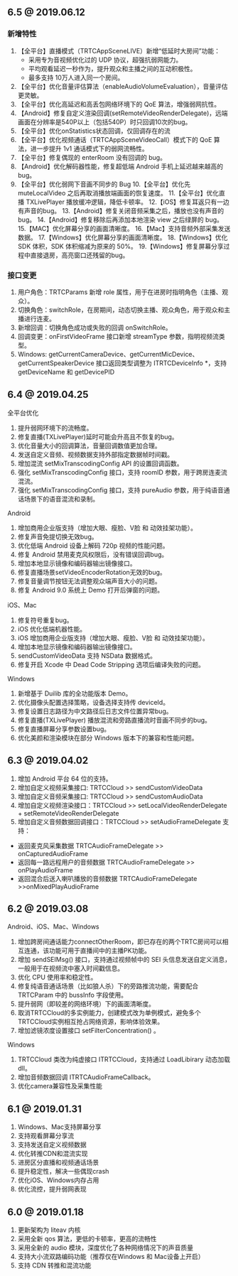 
## 6.5 @ 2019.06.12

### 新增特性
1. 【全平台】直播模式（TRTCAppSceneLIVE）新增“低延时大房间”功能：
   - 采用专为音视频优化过的 UDP 协议，超强抗弱网能力。
   - 平均观看延迟一秒作为，提升观众和主播之间的互动积极性。
   - 最多支持 10万人进入同一个房间。
2. 【全平台】优化音量评估算法（enableAudioVolumeEvaluation），音量评估更灵敏。
3. 【全平台】优化高延迟和高丢包网络环境下的 QoE 算法，增强弱网抗性。
4. 【Android】修复自定义渲染回调(setRemoteVideoRenderDelegate)，远端画面在分辨率是540P以上（包括540P）时只回调10次的bug。
5. 【全平台】优化onStatistics状态回调，仅回调存在的流
6. 【全平台】优化视频通话（TRTCAppSceneVideoCall）模式下的 QoE 算法，进一步提升 1v1 通话模式下的弱网流畅性。
7. 【全平台】修复偶现的 enterRoom 没有回调的 bug。
8. 【Android】优化解码器性能，修复超低端 Android 手机上延迟越来越高的bug。
9. 【全平台】优化弱网下音画不同步的 Bug
10.【全平台】优化先 muteLocalVideo 之后再取消播放端画面的恢复速度。
11.【全平台】优化直播 TXLivePlayer 播放缓冲逻辑，降低卡顿率。
12.【iOS】修复耳返只有一边有声音的bug。
13.【Android】修复关闭音频采集之后，播放也没有声音的 bug。
14.【Android】修复移除后再添加本地渲染 view 之后绿屏的 bug。
15.【MAC】优化屏幕分享的画面清晰度。
16.【Mac】支持音频外部采集发送数据。
17.【Windows】优化屏幕分享的画面清晰度。
18.【Windows】优化 SDK 体积，SDK 体积缩减为原来的 50%。
19.【Windows】修复屏幕分享过程中直接退房，高亮窗口还残留的bug。
### 接口变更
1. 用户角色：TRTCParams 新增 role 属性，用于在进房时指明角色（主播、观众）。
2. 切换角色：switchRole，在房期间，动态切换主播、观众角色，用于观众和主播进行连麦。
3. 新增回调：切换角色成功或失败的回调 onSwitchRole。
4. 回调变更：onFirstVideoFrame 接口新增 streamType 参数，指明视频流类型。
5. Windows: getCurrentCameraDevice、getCurrentMicDevice、getCurrentSpeakerDevice 接口返回类型调整为 ITRTCDeviceInfo \*，支持 getDeviceName 和 getDevicePID

## 6.4 @ 2019.04.25

全平台优化
1. 提升弱网环境下的流畅度。
3. 修复直播(TXLivePlayer)延时可能会升高且不恢复的bug。
4. 优化音量大小的回调算法，音量回调数值更加合理。
5. 发送自定义音频、视频数据支持外部指定数据帧时间戳。
6. 增加混流  setMixTranscodingConfig API 的设置回调函数。
7. 强化 setMixTranscodingConfig 接口，支持 roomID 参数，用于跨房连麦流混流。
8. 强化 setMixTranscodingConfig 接口，支持 pureAudio 参数，用于纯语音通话场景下的语音混流和录制。

Android
1. 增加商用企业版支持（增加大眼、瘦脸、V脸 和 动效挂架功能）。
1. 修复声音免提切换无效bug。
2. 优化低端 Android 设备上解码 720p 视频的性能问题。
3. 修复 Android 禁用麦克风权限后，没有错误回调bug。
5. 增加本地显示镜像和编码器输出镜像接口。
6. 修复直播场景setVideoEncoderRotation无效的bug。
7. 修复音量调节按钮无法调整观众端声音大小的问题。
8. 修复 Android 9.0 系统上 Demo 打开后弹窗的问题。

iOS、Mac
1. 修复符号重复bug。
2. iOS 优化低端机器性能。
3. iOS 增加商用企业版支持（增加大眼、瘦脸、V脸 和 动效挂架功能）。
4. 增加本地显示镜像和编码器输出镜像接口。
5. sendCustomVideoData 支持 NSData 数据格式。
6. 修复开启 Xcode 中 Dead Code Stripping 选项后编译失败的问题。

Windows
1. 新增基于 Duilib 库的全功能版本 Demo。
2. 优化摄像头配置选择策略，设备选择支持传 deviceId。
3. 修复设置日志路径为中文路径后日志文件位置异常bug。
4. 修复直播(TXLivePlayer) 播放混流和旁路直播流时音画不同步的bug。
5. 修复直播屏幕分享参数设置bug。
6. 优化美颜和渲染模块在部分 Windows 版本下的兼容和性能问题。

## 6.3 @ 2019.04.02

1. 增加 Android 平台 64 位的支持。
2. 增加自定义视频采集接口: TRTCCloud >> sendCustomVideoData
3. 增加自定义音频采集接口: TRTCCloud >> sendCustomAudioData
4. 增加自定义视频渲染接口：TRTCCloud >> setLocalVideoRenderDelegate + setRemoteVideoRenderDelegate
5. 增加自定义音频数据回调接口：TRTCCloud >> setAudioFrameDelegate 支持：
- 返回麦克风采集数据 TRTCAudioFrameDelegate >> onCapturedAudioFrame
- 返回每一路远程用户的音频数据 TRTCAudioFrameDelegate >> onPlayAudioFrame
- 返回混合后送入喇叭播放的音频数据 TRTCAudioFrameDelegate >>onMixedPlayAudioFrame

## 6.2 @ 2019.03.08
Android、iOS、Mac、Windows
1. 增加跨房间通话能力connectOtherRoom，即已存在的两个TRTC房间可以相互连通，该功能可用于直播间中的主播PK功能。
2. 增加 sendSEIMsg() 接口，支持通过视频帧中的 SEI 头信息发送自定义消息，一般用于在视频流中塞入时间戳信息。
3. 优化 CPU 使用率和稳定性。
4. 修复纯语音通话场景（比如狼人杀）下的旁路推流功能，需要配合 TRTCParam 中的 bussInfo 字段使用。
5. 提升弱网（即较差的网络环境）下的画面清晰度。
6. 取消TRTCCloud的多实例能力，创建模式改为单例模式，避免多个TRTCCloud实例相互抢占网络资源，影响体验效果。
7. 增加滤镜浓度设置接口 setFilterConcentration() 。

Windows
1. TRTCCloud 类改为纯虚接口 ITRTCCloud，支持通过 LoadLibirary 动态加载dll。
2. 增加音频数据回调 ITRTCAudioFrameCallback。
3. 优化camera兼容性及采集性能

## 6.1 @ 2019.01.31
1. Windows、Mac支持屏幕分享
2. 支持观看屏幕分享流
3. 支持发送自定义视频数据
4. 优化转推CDN和混流实现
5. 进房区分直播和视频通话场景
6. 提升稳定性，解决一些偶现crash
7. 优化iOS、Windows内存占用
8. 优化流控，提升弱网表现

## 6.0 @ 2019.01.18
1. 更新架构为 liteav 内核
2. 采用全新 qos 算法，更低的卡顿率，更高的流畅性
3. 采用全新的 audio 模块，深度优化了各种网络情况下的声音质量
4. 支持大小流双路编码功能（推荐仅在Windows 和 Mac设备上开启）
5. 支持 CDN 转推和混流功能
